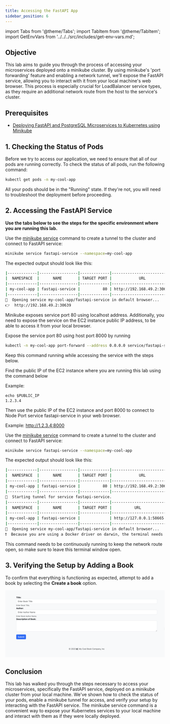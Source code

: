 ```yaml
---
title: Accessing the FastAPI App
sidebar_position: 6
---
```

import Tabs from '@theme/Tabs';
import TabItem from '@theme/TabItem';
import GetEnvVars from '../../../src/includes/get-env-vars.md';

## Objective
This lab aims to guide you through the process of accessing your microservices deployed onto a minikube cluster. By using minikube's 'port forwarding' feature and enabling a network tunnel, we'll expose the FastAPI service, allowing you to interact with it from your local machine's web browser. This process is especially crucial for LoadBalancer service types, as they require an additional network route from the host to the service's cluster.

## Prerequisites
- [Deploying FastAPI and PostgreSQL Microservices to Kubernetes using Minikube](./deploy-app.md)

<!--This is a shared file at src/includes/get-env-vars.md that tells users to navigate to the 'python-fastapi-demo-docker' directory where their environment variables are sourced.-->
<GetEnvVars />



## 1. Checking the Status of Pods
Before we try to access our application, we need to ensure that all of our pods are running correctly. To check the status of all pods, run the following command:
```bash
kubectl get pods -n my-cool-app
```
All your pods should be in the "Running" state. If they're not, you will need to troubleshoot the deployment before proceeding.

## 2. Accessing the FastAPI Service

**Use the tabs below to see the steps for the specific environment where you are running this lab.**

<Tabs>

  <TabItem value="AWS Workshop Studio" label="AWS Workshop Studio" default>

Use the [minikube service](https://minikube.sigs.k8s.io/docs/commands/service/) command to create a tunnel to the cluster and connect to FastAPI service:
```bash
minikube service fastapi-service --namespace=my-cool-app
```
The expected output should look like this:
```bash
|-------------|-----------------|-------------|---------------------------|
|  NAMESPACE  |      NAME       | TARGET PORT |            URL            |
|-------------|-----------------|-------------|---------------------------|
| my-cool-app | fastapi-service |          80 | http://192.168.49.2:30639 |
|-------------|-----------------|-------------|---------------------------|
🎉  Opening service my-cool-app/fastapi-service in default browser...
👉  http://192.168.49.2:30639
```
Minikube exposes service port 80 using localhost address. Additionally, you need to expose the service on the EC2 instance public IP address, to be able to access it from your local browser.

Expose the service port 80 using host port 8000 by running
```bash
kubectl -n my-cool-app port-forward --address 0.0.0.0 service/fastapi-service 8000:80
```
Keep this command running while accessing the service with the steps below.

Find the public IP of the EC2 instance where you are running this lab using the command below

Example:
```
echo $PUBLIC_IP
1.2.3.4
```
Then use the public IP of the EC2 instance and port 8000 to connect to Node Port service fastapi-service in your web browser.

Example: http://1.2.3.4:8000

</TabItem>

  <TabItem value="Local Computer" label="Local Computer" default>

Use the [minikube service](https://minikube.sigs.k8s.io/docs/commands/service/) command to create a tunnel to the cluster and connect to FastAPI service:
```bash
minikube service fastapi-service --namespace=my-cool-app
```
The expected output should look like this:
```bash
|-------------|-----------------|-------------|---------------------------|
|  NAMESPACE  |      NAME       | TARGET PORT |            URL            |
|-------------|-----------------|-------------|---------------------------|
| my-cool-app | fastapi-service |          80 | http://192.168.49.2:30639 |
|-------------|-----------------|-------------|---------------------------|
🏃  Starting tunnel for service fastapi-service.
|-------------|-----------------|-------------|------------------------|
|  NAMESPACE  |      NAME       | TARGET PORT |          URL           |
|-------------|-----------------|-------------|------------------------|
| my-cool-app | fastapi-service |             | http://127.0.0.1:58665 |
|-------------|-----------------|-------------|------------------------|
🎉  Opening service my-cool-app/fastapi-service in default browser...
❗  Because you are using a Docker driver on darwin, the terminal needs to be open to run it.
```
This command needs to be continuously running to keep the network route open, so make sure to leave this terminal window open.

</TabItem>

</Tabs>

## 3. Verifying the Setup by Adding a Book
To confirm that everything is functioning as expected, attempt to add a book by selecting the **Create a book** option.

![Image](./images/app-create-book.png)

## Conclusion
This lab has walked you through the steps necessary to access your microservices, specifically the FastAPI service, deployed on a minikube cluster from your local machine. We've shown how to check the status of your pods, enable a minikube tunnel for access, and verify your setup by interacting with the FastAPI service. The minikube service command is a convenient way to expose your Kubernetes services to your local machine and interact with them as if they were locally deployed.
